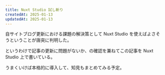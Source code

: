 ```yaml
---
title: Nuxt Studio 試し斬り
createdAt: 2025-01-13
updatedAt: 2025-01-13
---
```


自サイトブログ更新における課題の解決策として Nuxt Studio を使えばよさそうということが唐突に判明した。

<!--more-->

というわけで記事の更新に問題がないか、の確認を兼ねてこの記事を Nuxt Studio 上で書いている。

うまくいけば本格的に導入して、知見もまとめてみる予定。
